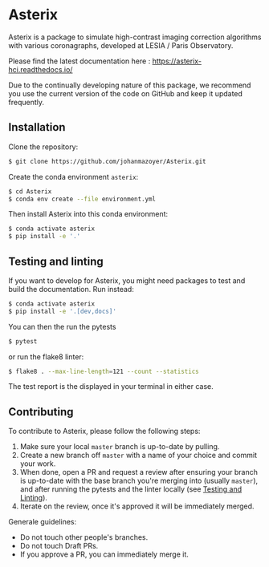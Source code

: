 # Asterix

Asterix is a package to simulate high-contrast imaging correction algorithms with various coronagraphs, developed at LESIA / Paris Observatory.

Please find the latest documentation here : https://asterix-hci.readthedocs.io/

Due to the continually developing nature of this package, we recommend you use the current version of the code on GitHub and keep it updated frequently.

## Installation

Clone the repository:
```bash
$ git clone https://github.com/johanmazoyer/Asterix.git
```

Create the conda environment `asterix`:
```bash
$ cd Asterix
$ conda env create --file environment.yml
```

Then install Asterix into this conda environment:
```bash
$ conda activate asterix
$ pip install -e '.'
```

## Testing and linting

If you want to develop for Asterix, you might need packages to test and build the documentation. Run instead:
```bash
$ conda activate asterix
$ pip install -e '.[dev,docs]'
```

You can then the run the pytests
```bash
$ pytest
```

or run the flake8 linter:
```bash
$ flake8 . --max-line-length=121 --count --statistics
```

The test report is the displayed in your terminal in either case.

## Contributing

To contribute to Asterix, please follow the following steps:
1. Make sure your local `master` branch is up-to-date by pulling.
2. Create a new branch off `master` with a name of your choice and commit your work.
3. When done, open a PR and request a review after ensuring your branch is up-to-date with the base branch you're merging into (usually `master`),
and after running the pytests and the linter locally (see [Testing and Linting](#testing-and-linting)).
4. Iterate on the review, once it's approved it will be immediately merged.

Generale guidelines:
- Do not touch other people's branches.
- Do not touch Draft PRs.
- If you approve a PR, you can immediately merge it.
